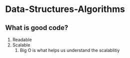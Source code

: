 # Data-Structures-Algorithms

## What is good code?
1. Readable
2. Scalable
   1. Big O is what helps us understand the scalablitiy
